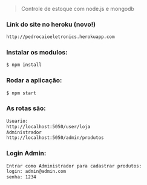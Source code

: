 > Controle de estoque com node.js e mongodb

### Link do site no heroku (novo!)
```sh
http://pedrocaioeletronics.herokuapp.com
```

### Instalar os modulos:
```sh
$ npm install
```

### Rodar a aplicação:
```sh
$ npm start
```

### As rotas são:
```sh
Usuario:
http://localhost:5050/user/loja
Administrador 
http://localhost:5050/admin/produtos
```
### Login Admin:
```sh
Entrar como Administrador para cadastrar produtos:
login: admin@admin.com
senha: 1234
```

